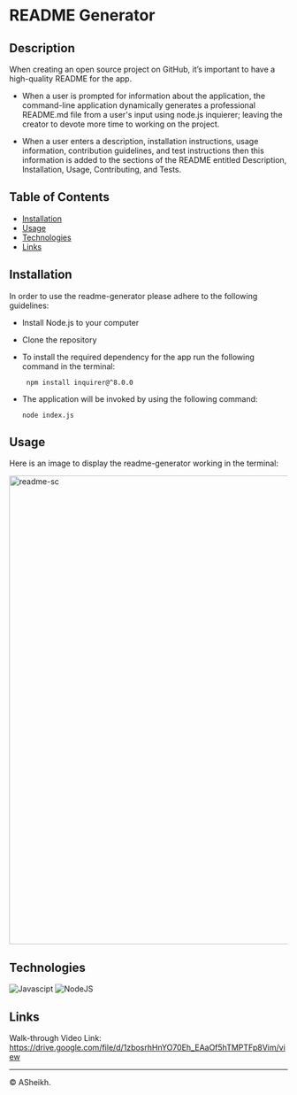 # README Generator

## Description

When creating an open source project on GitHub, it’s important to have a high-quality README for the app.
* When a user is prompted for information about the application, the command-line application  dynamically generates a professional README.md file from a user's input using node.js inquierer;
leaving the creator to devote more time to working on the project.

* When a user enters a description, installation instructions, usage information, contribution guidelines, and test instructions then this information is added to the sections of the README entitled Description, Installation, Usage, Contributing, and Tests.



 ## Table of Contents 
  - [Installation](#installation)
  - [Usage](#usage)
  - [Technologies](#technologies)
  - [Links](#links)


## Installation
In order to use the readme-generator please adhere to the following guidelines:

* Install Node.js to your computer
* Clone the repository 
* To install the required dependency for the app run the following command in the terminal:

  ``` npm install inquirer@^8.0.0```

* The application will be invoked by using the following command:

  ```node index.js```

## Usage 

Here is an image to display the readme-generator working in the terminal:

<img width="847" alt="readme-sc" src="https://user-images.githubusercontent.com/110252168/214401841-61633ff6-a52c-4c9b-92f7-cbe7bfd3fecb.png">

## Technologies

![Javascipt](https://img.shields.io/badge/Javascipt-a8a232)
![NodeJS](https://img.shields.io/badge/-Node.js-green)


## Links

Walk-through Video Link: https://drive.google.com/file/d/1zbosrhHnYO70Eh_EAaOf5hTMPTFp8Vim/view 


---

© ASheikh.
